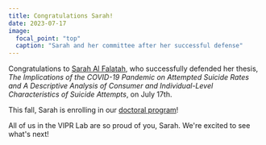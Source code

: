 ```yaml
---
title: Congratulations Sarah!
date: 2023-07-17
image:
  focal_point: "top"
  caption: "Sarah and her committee after her successful defense"
---
```


Congratulations to [Sarah Al Falatah](https://www.viprlab.org/author/sarah-al-falatah/), who successfully defended her thesis, *The Implications of the COVID-19 Pandemic on Attempted Suicide Rates and A Descriptive Analysis of Consumer and Individual-Level Characteristics of Suicide Attempts*, on July 17th.

<!--more-->

This fall, Sarah is enrolling in our [doctoral program](https://www.unomaha.edu/college-of-public-affairs-and-community-service/criminology-and-criminal-justice/graduate-programs/doctor-of-philosophy.php)! 

All of us in the VIPR Lab are so proud of you, Sarah. We're excited to see what's next!
